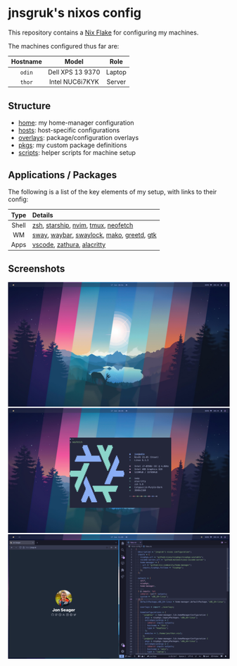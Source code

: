 # jnsgruk's nixos config

This repository contains a [Nix Flake](https://nixos.wiki/wiki/Flakes) for configuring my machines.

The machines configured thus far are:

| Hostname |      Model       |  Role  |
| :------: | :--------------: | :----: |
|  `odin`  | Dell XPS 13 9370 | Laptop |
|  `thor`  | Intel NUC6i7KYK  | Server |

## Structure

- [home]: my home-manager configuration
- [hosts]: host-specific configurations
- [overlays]: package/configuration overlays
- [pkgs]: my custom package definitions
- [scripts]: helper scripts for machine setup

[home]: ./home
[hosts]: ./hosts
[overlays]: ./overlays
[pkgs]: ./pkgs
[scripts]: ./scripts

## Applications / Packages

The following is a list of the key elements of my setup, with links to their config:

| Type  | Details                                               |
| :---: | :---------------------------------------------------- |
| Shell | [zsh], [starship], [nvim], [tmux], [neofetch]         |
|  WM   | [sway], [waybar], [swaylock], [mako], [greetd], [gtk] |
| Apps  | [vscode], [zathura], [alacritty]                      |

[alacritty]: ./home/jon/optional/desktop/alacritty.nix
[greetd]: ./home/jon/optional/sway/greetd.nix
[gtk]: ./home/jon/optional/desktop/gtk.nix
[mako]: ./home/jon/optional/sway/mako.nix
[neofetch]: ./home/jon/optional/desktop/neofetch/default.nix
[nvim]: ./home/common/vim/default.nix
[starship]: ./home/common/shell/starship.nix
[sway]: ./home/jon/optional/sway/default.nix
[swaylock]: ./home/jon/optional/sway/swaylock.nix
[tmux]: ./home/common/shell/tmux.nix
[vscode]: ./home/jon/optional/desktop/vscode.nix
[zathura]: ./home/jon/optional/desktop/zathura.nix
[waybar]: ./home/jon/optional/sway/waybar.nix
[zsh]: ./home/common/shell/zsh.nix

## Screenshots

![clean](.github/screenshots/screen_clean.png)
![neofetch](.github/screenshots/screen_neofetch.png)
![dirty](.github/screenshots/screen_dirty.png)
